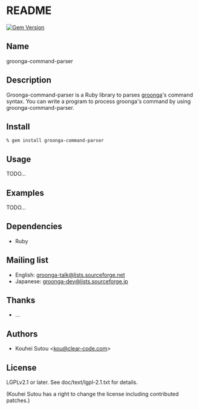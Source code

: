 # README

[![Gem Version](https://badge.fury.io/rb/groonga-command-parser.svg)](http://badge.fury.io/rb/groonga-command-parser)

## Name

groonga-command-parser

## Description

Groonga-command-parser is a Ruby library to parses
[groonga](http://groonga.org/)'s command syntax. You can write a
program to process groonga's command by using groonga-command-parser.

## Install

    % gem install groonga-command-parser

## Usage

TODO...

## Examples

TODO...

## Dependencies

* Ruby

## Mailing list

* English: [groonga-talk@lists.sourceforge.net](https://lists.sourceforge.net/lists/listinfo/groonga-talk)
* Japanese: [groonga-dev@lists.sourceforge.jp](http://lists.sourceforge.jp/mailman/listinfo/groonga-dev)

## Thanks

* ...

## Authors

* Kouhei Sutou \<kou@clear-code.com\>

## License

LGPLv2.1 or later. See doc/text/lgpl-2.1.txt for details.

(Kouhei Sutou has a right to change the license including contributed
patches.)
